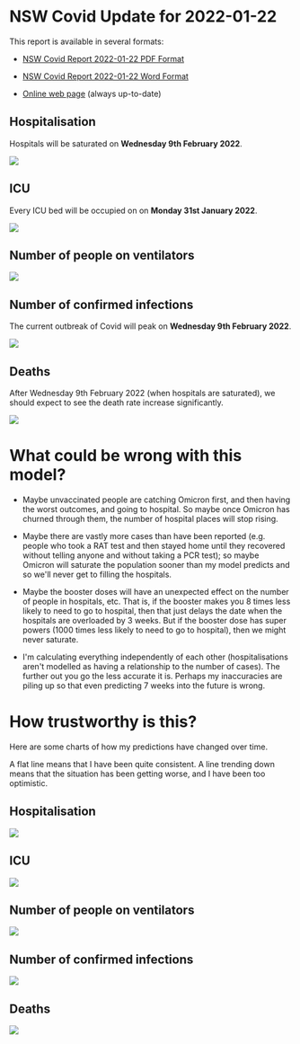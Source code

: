 # NSW Covid Update for 2022-01-22

This report is available in several formats:

- [NSW Covid Report 2022-01-22 PDF Format](https://github.com/solresol/yet-another-pandemic-prediction/raw/main/output/2022-01-22/nsw-covid-report-2022-01-22.pdf)

- [NSW Covid Report 2022-01-22 Word Format](https://github.com/solresol/yet-another-pandemic-prediction/raw/main/output/2022-01-22/nsw-covid-report-2022-01-22.docx)

- [Online web page](https://github.com/solresol/yet-another-pandemic-prediction/tree/main/output/README.md) (always up-to-date)


## Hospitalisation

Hospitals will be saturated on **Wednesday 9th February 2022**.

![](2022-01-22/hospitalisation.png)

## ICU

Every ICU bed will be occupied on on **Monday 31st January 2022**.


![](2022-01-22/icu.png)

## Number of people on ventilators

![](2022-01-22/ventilators.png)

## Number of confirmed infections

The current outbreak of Covid will peak on **Wednesday 9th February 2022**.

![](2022-01-22/infection.png)

## Deaths

After Wednesday 9th February 2022 (when hospitals are saturated), we should expect to see the death rate increase significantly.


![](2022-01-22/deaths.png)


# What could be wrong with this model?

- Maybe unvaccinated people are catching Omicron first, and then having the worst outcomes, and going to hospital. So maybe once Omicron has churned through them, the number of hospital places will stop rising.

- Maybe there are vastly more cases than have been reported (e.g. people who took a RAT test and then stayed home until they recovered without telling anyone and without taking a PCR test); so maybe Omicron will saturate the population sooner than my model predicts and so we'll never get to filling the hospitals.

- Maybe the booster doses will have an unexpected effect on the number of people in hospitals, etc. That is, if the booster makes you 8 times less likely to need to go to hospital, then that just delays the date when the hospitals are overloaded by 3 weeks. But if the booster dose has super powers (1000 times less likely to need to go to hospital), then we might never saturate.

- I'm calculating everything independently of each other (hospitalisations aren't modelled as having a relationship to the number of cases). The further out you go the less accurate it is. Perhaps my inaccuracies are piling up so that even predicting 7 weeks into the future is wrong.

# How trustworthy is this?

Here are some charts of how my predictions have changed over time.

A flat line means that I have been quite consistent. A line trending down means that the situation
has been getting worse, and I have been too optimistic.

## Hospitalisation

![](2022-01-22/historical/hospitalisation.png)

## ICU

![](2022-01-22/historical/icu.png)

## Number of people on ventilators

![](2022-01-22/historical/ventilators.png)

## Number of confirmed infections

![](2022-01-22/historical/infection.png)

## Deaths

![](2022-01-22/historical/deaths.png)

